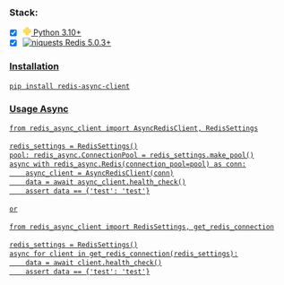 ### Stack:

- [x] <a href="https://www.python.org/"><img src="https://raw.githubusercontent.com/devicons/devicon/master/icons/python/python-plain.svg" alt="python" width="15" height="15"/>
  Python 3.10+ <br/></a>
- [x] <a href="https://github.com/redis/redis-py"><img src="https://avatars.githubusercontent.com/u/1529926?s=48&v=4" alt="niquests" width="15" height="15"/>
  Redis 5.0.3+ <br/>

### Installation

    pip install redis-async-client

### Usage Async

    from redis_async_client import AsyncRedisClient, RedisSettings

    redis_settings = RedisSettings()
    pool: redis_async.ConnectionPool = redis_settings.make_pool()
    async with redis_async.Redis(connection_pool=pool) as conn:
        async_client = AsyncRedisClient(conn)
        data = await async_client.health_check()
        assert data == {'test': 'test'}

    or

    from redis_async_client import RedisSettings, get_redis_connection

    redis_settings = RedisSettings()
    async for client in get_redis_connection(redis_settings):
        data = await client.health_check()
        assert data == {'test': 'test'}
